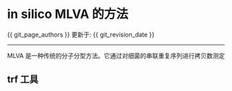 # in silico MLVA 的方法

{{ git_page_authors }} 更新于: {{ git_revision_date }}

---

MLVA 是一种传统的分子分型方法。它通过对细菌的串联重复序列进行拷贝数测定



## trf 工具
